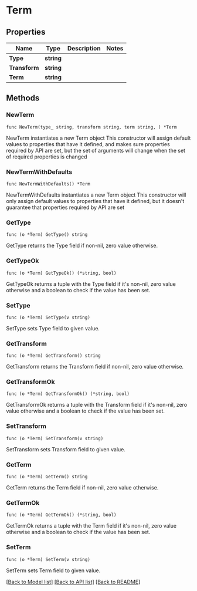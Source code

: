 # Term

## Properties

Name | Type | Description | Notes
------------ | ------------- | ------------- | -------------
**Type** | **string** |  | 
**Transform** | **string** |  | 
**Term** | **string** |  | 

## Methods

### NewTerm

`func NewTerm(type_ string, transform string, term string, ) *Term`

NewTerm instantiates a new Term object
This constructor will assign default values to properties that have it defined,
and makes sure properties required by API are set, but the set of arguments
will change when the set of required properties is changed

### NewTermWithDefaults

`func NewTermWithDefaults() *Term`

NewTermWithDefaults instantiates a new Term object
This constructor will only assign default values to properties that have it defined,
but it doesn't guarantee that properties required by API are set

### GetType

`func (o *Term) GetType() string`

GetType returns the Type field if non-nil, zero value otherwise.

### GetTypeOk

`func (o *Term) GetTypeOk() (*string, bool)`

GetTypeOk returns a tuple with the Type field if it's non-nil, zero value otherwise
and a boolean to check if the value has been set.

### SetType

`func (o *Term) SetType(v string)`

SetType sets Type field to given value.


### GetTransform

`func (o *Term) GetTransform() string`

GetTransform returns the Transform field if non-nil, zero value otherwise.

### GetTransformOk

`func (o *Term) GetTransformOk() (*string, bool)`

GetTransformOk returns a tuple with the Transform field if it's non-nil, zero value otherwise
and a boolean to check if the value has been set.

### SetTransform

`func (o *Term) SetTransform(v string)`

SetTransform sets Transform field to given value.


### GetTerm

`func (o *Term) GetTerm() string`

GetTerm returns the Term field if non-nil, zero value otherwise.

### GetTermOk

`func (o *Term) GetTermOk() (*string, bool)`

GetTermOk returns a tuple with the Term field if it's non-nil, zero value otherwise
and a boolean to check if the value has been set.

### SetTerm

`func (o *Term) SetTerm(v string)`

SetTerm sets Term field to given value.



[[Back to Model list]](../README.md#documentation-for-models) [[Back to API list]](../README.md#documentation-for-api-endpoints) [[Back to README]](../README.md)


